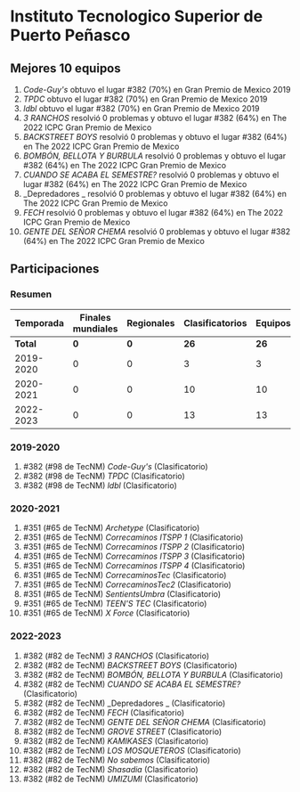 # Instituto Tecnologico Superior de Puerto Peñasco

## Mejores 10 equipos

1. _Code-Guy's_ obtuvo el lugar #382 (70%) en Gran Premio de Mexico 2019
1. _TPDC_ obtuvo el lugar #382 (70%) en Gran Premio de Mexico 2019
1. _ldbl_ obtuvo el lugar #382 (70%) en Gran Premio de Mexico 2019
1. _3 RANCHOS_ resolvió 0 problemas y obtuvo el lugar #382 (64%) en The 2022 ICPC Gran Premio de Mexico
1. _BACKSTREET BOYS_ resolvió 0 problemas y obtuvo el lugar #382 (64%) en The 2022 ICPC Gran Premio de Mexico
1. _BOMBÓN, BELLOTA Y BURBULA_ resolvió 0 problemas y obtuvo el lugar #382 (64%) en The 2022 ICPC Gran Premio de Mexico
1. _CUANDO SE ACABA EL SEMESTRE?_ resolvió 0 problemas y obtuvo el lugar #382 (64%) en The 2022 ICPC Gran Premio de Mexico
1. _Depredadores _ resolvió 0 problemas y obtuvo el lugar #382 (64%) en The 2022 ICPC Gran Premio de Mexico
1. _FECH_ resolvió 0 problemas y obtuvo el lugar #382 (64%) en The 2022 ICPC Gran Premio de Mexico
1. _GENTE DEL SEÑOR CHEMA_ resolvió 0 problemas y obtuvo el lugar #382 (64%) en The 2022 ICPC Gran Premio de Mexico

## Participaciones

### Resumen

| Temporada | Finales mundiales | Regionales | Clasificatorios | Equipos |
| --- | --- | --- | --- | --- |
| **Total** | **0** | **0** | **26** | **26** |
| 2019-2020 | 0 | 0 | 3 | 3 |
| 2020-2021 | 0 | 0 | 10 | 10 |
| 2022-2023 | 0 | 0 | 13 | 13 |

### 2019-2020

1. #382 (#98 de TecNM) _Code-Guy's_ (Clasificatorio)
1. #382 (#98 de TecNM) _TPDC_ (Clasificatorio)
1. #382 (#98 de TecNM) _ldbl_ (Clasificatorio)

### 2020-2021

1. #351 (#65 de TecNM) _Archetype_ (Clasificatorio)
1. #351 (#65 de TecNM) _Correcaminos ITSPP 1_ (Clasificatorio)
1. #351 (#65 de TecNM) _Correcaminos ITSPP 2_ (Clasificatorio)
1. #351 (#65 de TecNM) _Correcaminos ITSPP 3_ (Clasificatorio)
1. #351 (#65 de TecNM) _Correcaminos ITSPP 4_ (Clasificatorio)
1. #351 (#65 de TecNM) _CorrecaminosTec_ (Clasificatorio)
1. #351 (#65 de TecNM) _CorrecaminosTec2_ (Clasificatorio)
1. #351 (#65 de TecNM) _SentientsUmbra_ (Clasificatorio)
1. #351 (#65 de TecNM) _TEEN'S TEC_ (Clasificatorio)
1. #351 (#65 de TecNM) _X Force_ (Clasificatorio)

### 2022-2023

1. #382 (#82 de TecNM) _3 RANCHOS_ (Clasificatorio)
1. #382 (#82 de TecNM) _BACKSTREET BOYS_ (Clasificatorio)
1. #382 (#82 de TecNM) _BOMBÓN, BELLOTA Y BURBULA_ (Clasificatorio)
1. #382 (#82 de TecNM) _CUANDO SE ACABA EL SEMESTRE?_ (Clasificatorio)
1. #382 (#82 de TecNM) _Depredadores _ (Clasificatorio)
1. #382 (#82 de TecNM) _FECH_ (Clasificatorio)
1. #382 (#82 de TecNM) _GENTE DEL SEÑOR CHEMA_ (Clasificatorio)
1. #382 (#82 de TecNM) _GROVE STREET_ (Clasificatorio)
1. #382 (#82 de TecNM) _KAMIKASES_ (Clasificatorio)
1. #382 (#82 de TecNM) _LOS MOSQUETEROS_ (Clasificatorio)
1. #382 (#82 de TecNM) _No sabemos_ (Clasificatorio)
1. #382 (#82 de TecNM) _Shasadia_ (Clasificatorio)
1. #382 (#82 de TecNM) _UMIZUMI_ (Clasificatorio)



